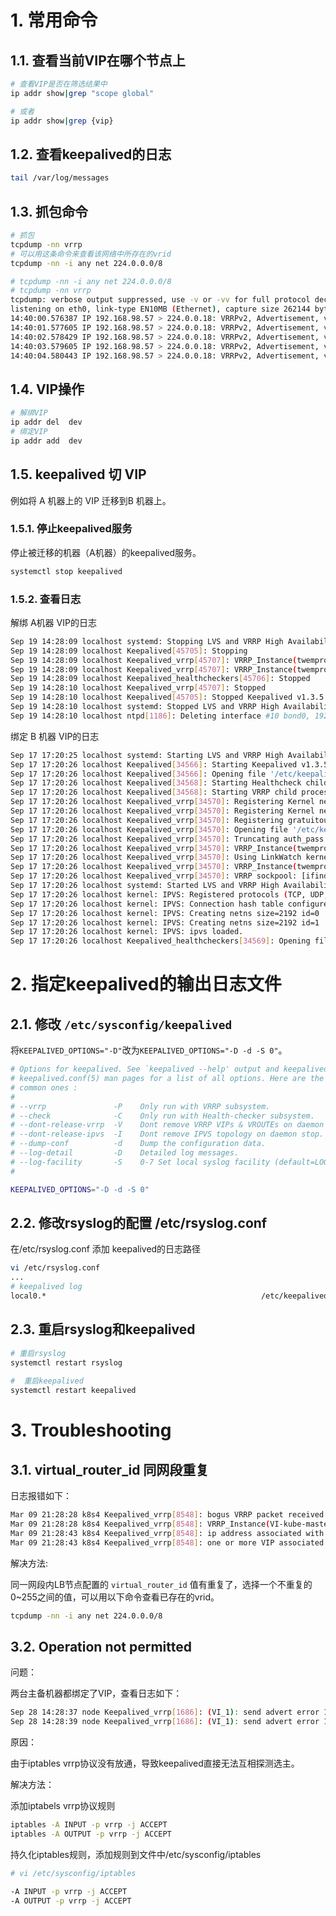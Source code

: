 # 1. 常用命令

## 1.1. 查看当前VIP在哪个节点上

```bash
# 查看VIP是否在筛选结果中
ip addr show|grep "scope global"

# 或者 
ip addr show|grep {vip}
```

## 1.2. 查看keepalived的日志

```bash
tail /var/log/messages
```

## 1.3. 抓包命令

```bash
# 抓包
tcpdump -nn vrrp
# 可以用这条命令来查看该网络中所存在的vrid
tcpdump -nn -i any net 224.0.0.0/8
```

```bash
# tcpdump -nn -i any net 224.0.0.0/8
# tcpdump -nn vrrp
tcpdump: verbose output suppressed, use -v or -vv for full protocol decode
listening on eth0, link-type EN10MB (Ethernet), capture size 262144 bytes
14:40:00.576387 IP 192.168.98.57 > 224.0.0.18: VRRPv2, Advertisement, vrid 9, prio 99, authtype simple, intvl 1s, length 20
14:40:01.577605 IP 192.168.98.57 > 224.0.0.18: VRRPv2, Advertisement, vrid 9, prio 99, authtype simple, intvl 1s, length 20
14:40:02.578429 IP 192.168.98.57 > 224.0.0.18: VRRPv2, Advertisement, vrid 9, prio 99, authtype simple, intvl 1s, length 20
14:40:03.579605 IP 192.168.98.57 > 224.0.0.18: VRRPv2, Advertisement, vrid 9, prio 99, authtype simple, intvl 1s, length 20
14:40:04.580443 IP 192.168.98.57 > 224.0.0.18: VRRPv2, Advertisement, vrid 9, prio 99, authtype simple, intvl 1s, length 20
```

## 1.4. VIP操作

```bash
# 解绑VIP
ip addr del  dev 
# 绑定VIP
ip addr add  dev 
```

## 1.5. keepalived 切 VIP

例如将 A 机器上的 VIP 迁移到B 机器上。

### 1.5.1. 停止keepalived服务

停止被迁移的机器（A机器）的keepalived服务。

```bash
systemctl stop keepalived
```

### 1.5.2. 查看日志

解绑 A机器 VIP的日志

```bash
Sep 19 14:28:09 localhost systemd: Stopping LVS and VRRP High Availability Monitor...
Sep 19 14:28:09 localhost Keepalived[45705]: Stopping
Sep 19 14:28:09 localhost Keepalived_vrrp[45707]: VRRP_Instance(twemproxy) sent 0 priority
Sep 19 14:28:09 localhost Keepalived_vrrp[45707]: VRRP_Instance(twemproxy) removing protocol VIPs.
Sep 19 14:28:09 localhost Keepalived_healthcheckers[45706]: Stopped
Sep 19 14:28:10 localhost Keepalived_vrrp[45707]: Stopped
Sep 19 14:28:10 localhost Keepalived[45705]: Stopped Keepalived v1.3.5 (03/19,2017), git commit v1.3.5-6-g6fa32f2
Sep 19 14:28:10 localhost systemd: Stopped LVS and VRRP High Availability Monitor.
Sep 19 14:28:10 localhost ntpd[1186]: Deleting interface #10 bond0, 192.168.99.9#123, interface stats: received=0, sent=0, dropped=0, active_time=6755768 secs
```

绑定 B 机器 VIP的日志

```bash
Sep 17 17:20:25 localhost systemd: Starting LVS and VRRP High Availability Monitor...
Sep 17 17:20:26 localhost Keepalived[34566]: Starting Keepalived v1.3.5 (03/19,2017), git commit v1.3.5-6-g6fa32f2
Sep 17 17:20:26 localhost Keepalived[34566]: Opening file '/etc/keepalived/keepalived.conf'.
Sep 17 17:20:26 localhost Keepalived[34568]: Starting Healthcheck child process, pid=34569
Sep 17 17:20:26 localhost Keepalived[34568]: Starting VRRP child process, pid=34570
Sep 17 17:20:26 localhost Keepalived_vrrp[34570]: Registering Kernel netlink reflector
Sep 17 17:20:26 localhost Keepalived_vrrp[34570]: Registering Kernel netlink command channel
Sep 17 17:20:26 localhost Keepalived_vrrp[34570]: Registering gratuitous ARP shared channel
Sep 17 17:20:26 localhost Keepalived_vrrp[34570]: Opening file '/etc/keepalived/keepalived.conf'.
Sep 17 17:20:26 localhost Keepalived_vrrp[34570]: Truncating auth_pass to 8 characters
Sep 17 17:20:26 localhost Keepalived_vrrp[34570]: VRRP_Instance(twemproxy) removing protocol VIPs.
Sep 17 17:20:26 localhost Keepalived_vrrp[34570]: Using LinkWatch kernel netlink reflector...
Sep 17 17:20:26 localhost Keepalived_vrrp[34570]: VRRP_Instance(twemproxy) Entering BACKUP STATE
Sep 17 17:20:26 localhost Keepalived_vrrp[34570]: VRRP sockpool: [ifindex(4), proto(112), unicast(0), fd(10,11)]
Sep 17 17:20:26 localhost systemd: Started LVS and VRRP High Availability Monitor.
Sep 17 17:20:26 localhost kernel: IPVS: Registered protocols (TCP, UDP, SCTP, AH, ESP)
Sep 17 17:20:26 localhost kernel: IPVS: Connection hash table configured (size=4096, memory=64Kbytes)
Sep 17 17:20:26 localhost kernel: IPVS: Creating netns size=2192 id=0
Sep 17 17:20:26 localhost kernel: IPVS: Creating netns size=2192 id=1
Sep 17 17:20:26 localhost kernel: IPVS: ipvs loaded.
Sep 17 17:20:26 localhost Keepalived_healthcheckers[34569]: Opening file '/etc/keepalived/keepalived.conf'.
```

# 2. 指定keepalived的输出日志文件

## 2.1. 修改 `/etc/sysconfig/keepalived`

将`KEEPALIVED_OPTIONS="-D"`改为`KEEPALIVED_OPTIONS="-D -d -S 0"`。

```bash
# Options for keepalived. See `keepalived --help' output and keepalived(8) and
# keepalived.conf(5) man pages for a list of all options. Here are the most
# common ones :
#
# --vrrp               -P    Only run with VRRP subsystem.
# --check              -C    Only run with Health-checker subsystem.
# --dont-release-vrrp  -V    Dont remove VRRP VIPs & VROUTEs on daemon stop.
# --dont-release-ipvs  -I    Dont remove IPVS topology on daemon stop.
# --dump-conf          -d    Dump the configuration data.
# --log-detail         -D    Detailed log messages.
# --log-facility       -S    0-7 Set local syslog facility (default=LOG_DAEMON)
#

KEEPALIVED_OPTIONS="-D -d -S 0"
```

## 2.2. 修改rsyslog的配置 /etc/rsyslog.conf

在/etc/rsyslog.conf  添加 keepalived的日志路径

```bash
vi /etc/rsyslog.conf
...
# keepalived log
local0.*                                                /etc/keepalived/keepalived.log
```

## 2.3. 重启rsyslog和keepalived

```bash
# 重启rsyslog
systemctl restart rsyslog
 
#  重启keepalived
systemctl restart keepalived
```

# 3. Troubleshooting

## 3.1. virtual_router_id 同网段重复

日志报错如下：

```bash
Mar 09 21:28:28 k8s4 Keepalived_vrrp[8548]: bogus VRRP packet received on eth0 !!!
Mar 09 21:28:28 k8s4 Keepalived_vrrp[8548]: VRRP_Instance(VI-kube-master) ignoring received advertisment...
Mar 09 21:28:43 k8s4 Keepalived_vrrp[8548]: ip address associated with VRID not present in received packet : 192.168.1.10
Mar 09 21:28:43 k8s4 Keepalived_vrrp[8548]: one or more VIP associated with VRID mismatch actual MASTER advert
```

解决方法:

同一网段内LB节点配置的 `virtual_router_id` 值有重复了，选择一个不重复的0~255之间的值，可以用以下命令查看已存在的vrid。

```bash
tcpdump -nn -i any net 224.0.0.0/8
```

## 3.2. Operation not permitted

问题：

两台主备机器都绑定了VIP，查看日志如下：

```bash
Sep 28 14:28:37 node Keepalived_vrrp[1686]: (VI_1): send advert error 1 (Operation not permitted)
Sep 28 14:28:39 node Keepalived_vrrp[1686]: (VI_1): send advert error 1 (Operation not permitted)
```

原因：

由于iptables vrrp协议没有放通，导致keepalived直接无法互相探测选主。

解决方法：

添加iptabels vrrp协议规则

```bash
iptables -A INPUT -p vrrp -j ACCEPT
iptables -A OUTPUT -p vrrp -j ACCEPT
```

持久化iptables规则，添加规则到文件中/etc/sysconfig/iptables

```bash
# vi /etc/sysconfig/iptables

-A INPUT -p vrrp -j ACCEPT
-A OUTPUT -p vrrp -j ACCEPT
```
